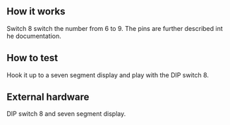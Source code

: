 <!---

This file is used to generate your project datasheet. Please fill in the information below and delete any unused
sections.

You can also include images in this folder and reference them in the markdown. Each image must be less than
512 kb in size, and the combined size of all images must be less than 1 MB.
-->

## How it works

Switch 8 switch the number from 6 to 9. The pins are further described int he documentation.

## How to test

Hook it up to a seven segment display and play with the DIP switch 8.

## External hardware

DIP switch 8 and seven segment display.
